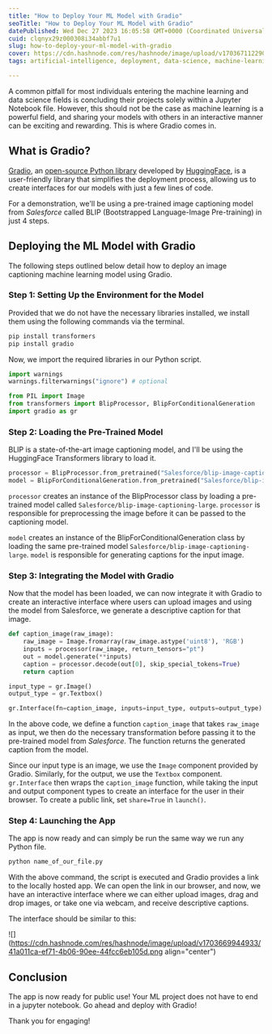 ```yaml
---
title: "How to Deploy Your ML Model with Gradio"
seoTitle: "How to Deploy Your ML Model with Gradio"
datePublished: Wed Dec 27 2023 16:05:58 GMT+0000 (Coordinated Universal Time)
cuid: clqnyx29z000308i34abbf7u1
slug: how-to-deploy-your-ml-model-with-gradio
cover: https://cdn.hashnode.com/res/hashnode/image/upload/v1703671122900/829528da-453f-4937-a55d-93c31d49ca2a.png
tags: artificial-intelligence, deployment, data-science, machine-learning, machine-learning-models

---
```


A common pitfall for most individuals entering the machine learning and data science fields is concluding their projects solely within a Jupyter Notebook file. However, this should not be the case as machine learning is a powerful field, and sharing your models with others in an interactive manner can be exciting and rewarding. This is where Gradio comes in.

## What is Gradio?

[Gradio](https://www.gradio.app/), an [open-source Python library](https://github.com/gradio-app/gradio) developed by [HuggingFace](https://huggingface.co/), is a user-friendly library that simplifies the deployment process, allowing us to create interfaces for our models with just a few lines of code.

For a demonstration, we'll be using a pre-trained image captioning model from *Salesforce* called BLIP (Bootstrapped Language-Image Pre-training) in just 4 steps.

## Deploying the ML Model with Gradio

The following steps outlined below detail how to deploy an image captioning machine learning model using Gradio.

### Step 1: Setting Up the Environment for the Model

Provided that we do not have the necessary libraries installed, we install them using the following commands via the terminal.

```bash
pip install transformers
pip install gradio
```

Now, we import the required libraries in our Python script.

```python
import warnings 
warnings.filterwarnings("ignore") # optional

from PIL import Image
from transformers import BlipProcessor, BlipForConditionalGeneration
import gradio as gr
```

### Step 2: Loading the Pre-Trained Model

BLIP is a state-of-the-art image captioning model, and I'll be using the HuggingFace Transformers library to load it.

```python
processor = BlipProcessor.from_pretrained("Salesforce/blip-image-captioning-large")
model = BlipForConditionalGeneration.from_pretrained("Salesforce/blip-image-captioning-large")
```

`processor` creates an instance of the BlipProcessor class by loading a pre-trained model called `Salesforce/blip-image-captioning-large`. `processor` is responsible for preprocessing the image before it can be passed to the captioning model.

`model` creates an instance of the BlipForConditionalGeneration class by loading the same pre-trained model `Salesforce/blip-image-captioning-large`. `model` is responsible for generating captions for the input image.

### Step 3: Integrating the Model with Gradio

Now that the model has been loaded, we can now integrate it with Gradio to create an interactive interface where users can upload images and using the model from Salesforce, we generate a descriptive caption for that image.

```python
def caption_image(raw_image):
    raw_image = Image.fromarray(raw_image.astype('uint8'), 'RGB')
    inputs = processor(raw_image, return_tensors="pt")
    out = model.generate(**inputs)
    caption = processor.decode(out[0], skip_special_tokens=True)
    return caption

input_type = gr.Image()
output_type = gr.Textbox()

gr.Interface(fn=caption_image, inputs=input_type, outputs=output_type).launch()
```

In the above code, we define a function `caption_image` that takes `raw_image` as input, we then do the necessary transformation before passing it to the pre-trained model from *Salesforce*. The function returns the generated caption from the model.

Since our input type is an image, we use the `Image` component provided by Gradio. Similarly, for the output, we use the `Textbox` component. `gr.Interface` then wraps the `caption_image` function, while taking the input and output component types to create an interface for the user in their browser. To create a public link, set `share=True` in `launch()`.

### Step 4: Launching the App

The app is now ready and can simply be run the same way we run any Python file.

```bash
python name_of_our_file.py
```

With the above command, the script is executed and Gradio provides a link to the locally hosted app. We can open the link in our browser, and now, we have an interactive interface where we can either upload images, drag and drop images, or take one via webcam, and receive descriptive captions.

The interface should be similar to this:

![](https://cdn.hashnode.com/res/hashnode/image/upload/v1703669944933/41a011ca-ef71-4b06-90ee-44fcc6eb105d.png align="center")

## Conclusion

The app is now ready for public use! Your ML project does not have to end in a jupyter notebook. Go ahead and deploy with Gradio!

Thank you for engaging!